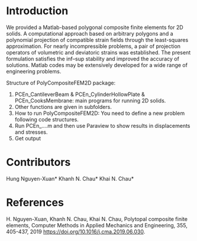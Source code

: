 # Introduction
We provided a Matlab-based polygonal composite finite elements for 2D solids. 
A computational approach based on arbitrary polygons and a polynomial projection of compatible strain fields through the least-squares approximation. 
For nearly incompressible problems, a pair of projection operators of volumetric and deviatoric strains was established. 
The present formulation satisfies the inf–sup stability and improved the accuracy of solutions.
Matlab codes may be extensively developed for a wide range of engineering problems.

Structure of PolyCompositeFEM2D package: 
1. PCEn_CantileverBeam & PCEn_CylinderHollowPlate & PCEn_CooksMembrane: main programs for running 2D solids. 
2. Other functions are given in subfolders. 
3. How to run PolyCompositeFEM2D: You need to define a new problem following code structures. 
4. Run PCEn_....m and then use Paraview to show results in displacements and stresses. 
5. Get output

# Contributors
Hung Nguyen-Xuan*
Khanh N. Chau*
Khai N. Chau*

# References
H. Nguyen-Xuan, Khanh N. Chau, Khai N. Chau, Polytopal composite finite elements, Computer Methods in Applied Mechanics and Engineering, 355, 405-437, 2019 https://doi.org/10.1016/j.cma.2019.06.030.
